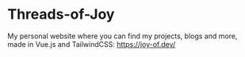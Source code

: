 # Threads-of-Joy

My personal website where you can find my projects, blogs and more, made in Vue.js and TailwindCSS: https://joy-of.dev/
